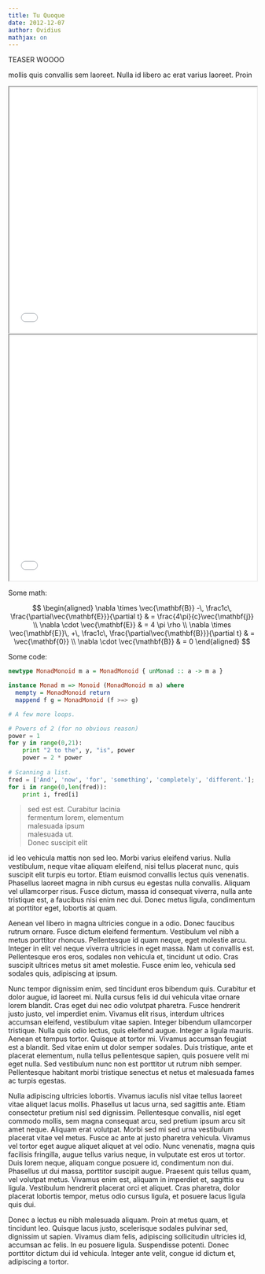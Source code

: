 ```yaml
---
title: Tu Quoque
date: 2012-12-07
author: Ovidius
mathjax: on
---
```


TEASER WOOOO

<!--more-->

mollis quis convallis sem laoreet. Nulla id
libero ac erat varius laoreet. Proin

<iframe class="mathbox" src="/MathBox.js/examples/Distance.html" width=100% height=500px seamless="seamless"></iframe>


<iframe class="mathbox" src="/MathBox.js/examples/Test1.html" width=100% height=500px seamless="seamless"></iframe>

Some math:

$$
\begin{aligned}
\nabla \times \vec{\mathbf{B}} -\, \frac1c\, \frac{\partial\vec{\mathbf{E}}}{\partial t} & = \frac{4\pi}{c}\vec{\mathbf{j}} \\   \nabla \cdot \vec{\mathbf{E}} & = 4 \pi \rho \\
\nabla \times \vec{\mathbf{E}}\, +\, \frac1c\, \frac{\partial\vec{\mathbf{B}}}{\partial t} & = \vec{\mathbf{0}} \\
\nabla \cdot \vec{\mathbf{B}} & = 0 \end{aligned}
$$

Some code:

```haskell
newtype MonadMonoid m a = MonadMonoid { unMonad :: a -> m a }

instance Monad m => Monoid (MonadMonoid m a) where
  mempty = MonadMonoid return
  mappend f g = MonadMonoid (f >=> g)
```

```python
# A few more loops.

# Powers of 2 (for no obvious reason)
power = 1
for y in range(0,21):
    print "2 to the", y, "is", power
    power = 2 * power
    
# Scanning a list.
fred = ['And', 'now', 'for', 'something', 'completely', 'different.'];
for i in range(0,len(fred)):
    print i, fred[i]
```

<blockquote>
sed est est. Curabitur lacinia </br>
fermentum lorem, elementum</br>
 malesuada ipsum</br>
malesuada ut. </br>
Donec suscipit elit</br>
</blockquote> 

id leo vehicula mattis non sed leo. Morbi
varius eleifend varius. Nulla vestibulum, neque vitae aliquam eleifend, nisi
tellus placerat nunc, quis suscipit elit turpis eu tortor. Etiam euismod
convallis lectus quis venenatis. Phasellus laoreet magna in nibh cursus eu
egestas nulla convallis. Aliquam vel ullamcorper risus. Fusce dictum, massa id
consequat viverra, nulla ante tristique est, a faucibus nisi enim nec dui. Donec
metus ligula, condimentum at porttitor eget, lobortis at quam.

Aenean vel libero in magna ultricies congue in a odio. Donec faucibus rutrum
ornare. Fusce dictum eleifend fermentum. Vestibulum vel nibh a metus porttitor
rhoncus. Pellentesque id quam neque, eget molestie arcu. Integer in elit vel
neque viverra ultricies in eget massa. Nam ut convallis est. Pellentesque eros
eros, sodales non vehicula et, tincidunt ut odio. Cras suscipit ultrices metus
sit amet molestie. Fusce enim leo, vehicula sed sodales quis, adipiscing at
ipsum.

Nunc tempor dignissim enim, sed tincidunt eros bibendum quis. Curabitur et dolor
augue, id laoreet mi. Nulla cursus felis id dui vehicula vitae ornare lorem
blandit. Cras eget dui nec odio volutpat pharetra. Fusce hendrerit justo justo,
vel imperdiet enim. Vivamus elit risus, interdum ultrices accumsan eleifend,
vestibulum vitae sapien. Integer bibendum ullamcorper tristique. Nulla quis odio
lectus, quis eleifend augue. Integer a ligula mauris. Aenean et tempus tortor.
Quisque at tortor mi. Vivamus accumsan feugiat est a blandit. Sed vitae enim ut
dolor semper sodales. Duis tristique, ante et placerat elementum, nulla tellus
pellentesque sapien, quis posuere velit mi eget nulla. Sed vestibulum nunc non
est porttitor ut rutrum nibh semper. Pellentesque habitant morbi tristique
senectus et netus et malesuada fames ac turpis egestas.

Nulla adipiscing ultricies lobortis. Vivamus iaculis nisl vitae tellus laoreet
vitae aliquet lacus mollis. Phasellus ut lacus urna, sed sagittis ante. Etiam
consectetur pretium nisl sed dignissim. Pellentesque convallis, nisl eget
commodo mollis, sem magna consequat arcu, sed pretium ipsum arcu sit amet neque.
Aliquam erat volutpat. Morbi sed mi sed urna vestibulum placerat vitae vel
metus. Fusce ac ante at justo pharetra vehicula. Vivamus vel tortor eget augue
aliquet aliquet at vel odio. Nunc venenatis, magna quis facilisis fringilla,
augue tellus varius neque, in vulputate est eros ut tortor. Duis lorem neque,
aliquam congue posuere id, condimentum non dui. Phasellus ut dui massa,
porttitor suscipit augue. Praesent quis tellus quam, vel volutpat metus. Vivamus
enim est, aliquam in imperdiet et, sagittis eu ligula. Vestibulum hendrerit
placerat orci et aliquet. Cras pharetra, dolor placerat lobortis tempor, metus
odio cursus ligula, et posuere lacus ligula quis dui.

Donec a lectus eu nibh malesuada aliquam. Proin at metus quam, et tincidunt leo.
Quisque lacus justo, scelerisque sodales pulvinar sed, dignissim ut sapien.
Vivamus diam felis, adipiscing sollicitudin ultricies id, accumsan ac felis. In
eu posuere ligula. Suspendisse potenti. Donec porttitor dictum dui id vehicula.
Integer ante velit, congue id dictum et, adipiscing a tortor.
